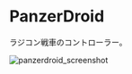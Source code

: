 # PanzerDroid

ラジコン戦車のコントローラー。

![panzerdroid_screenshot](https://user-images.githubusercontent.com/1827523/43779498-80014242-9a93-11e8-871e-b83add619fd4.png)
